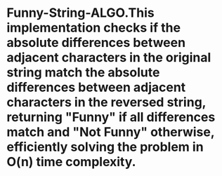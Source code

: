 # Funny-String-ALGO.This implementation checks if the absolute differences between adjacent characters in the original string match the absolute differences between adjacent characters in the reversed string, returning "Funny" if all differences match and "Not Funny" otherwise, efficiently solving the problem in O(n) time complexity.


